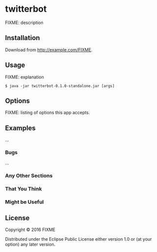 # twitterbot

FIXME: description

## Installation

Download from http://example.com/FIXME.

## Usage

FIXME: explanation

    $ java -jar twitterbot-0.1.0-standalone.jar [args]

## Options

FIXME: listing of options this app accepts.

## Examples

...

### Bugs

...

### Any Other Sections
### That You Think
### Might be Useful

## License

Copyright © 2016 FIXME

Distributed under the Eclipse Public License either version 1.0 or (at
your option) any later version.
